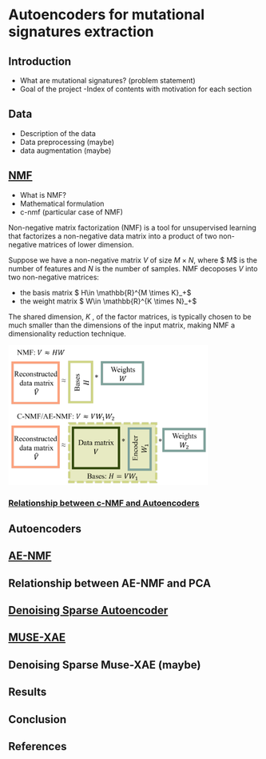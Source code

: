# Autoencoders for mutational signatures extraction

## Introduction 
- What are mutational signatures? (problem statement)
- Goal of the project
-Index of contents with motivation for each section



## Data
- Description of the data
- Data preprocessing (maybe) 
- data augmentation (maybe)

## [NMF](references/AENMF.pdf)
- What is NMF?
- Mathematical formulation
- c-nmf (particular case of NMF)

Non-negative matrix factorization (NMF) is a tool for unsupervised learning that factorizes a non-negative data matrix into a product of two non-negative matrices of lower dimension.

Suppose we have a non-negative matrix $V$ of size $M \times N$, where $ M$ is the number of features and $N$ is the number of samples. NMF decoposes $V$ into two non-negative matrices: 
- the basis matrix $ H\in \mathbb{R}^{M \times K}_+$ 
- the weight matrix  $ W\in \mathbb{R}^{K \times N}_+$ 

The shared
dimension, $K$ , of the factor matrices, is typically chosen to be much smaller than the dimensions of the
input matrix, making NMF a dimensionality reduction technique.


<img src="images/NMF.png" alt="NMF" width="400"/>


### [Relationship between c-NMF and Autoencoders](references/AENMF.pdf)

## Autoencoders


## [AE-NMF](references/AENMF.pdf)

## Relationship between AE-NMF and PCA

## [Denoising Sparse Autoencoder](references/Denoising.pdf)



## [MUSE-XAE](references/MUSE-XAE.pdf)




## Denoising Sparse Muse-XAE (maybe)



## Results


## Conclusion




## References



  
